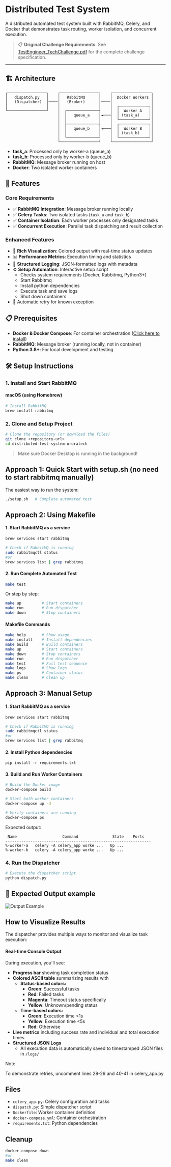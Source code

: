 # Distributed Test System

A distributed automated test system built with RabbitMQ, Celery, and Docker that demonstrates task routing, worker isolation, and concurrent execution.

> 📋 **Original Challenge Requirements**: See [TestEngineer_TechChallenge.pdf](./TestEngineer_TechChallenge.pdf) for the complete challenge specification.

---

## 🏗️ Architecture

```
┌─────────────────┐    ┌─────────────────┐    ┌─────────────────┐
│   dispatch.py   │    │   RabbitMQ      │    │  Docker Workers │
│   (Dispatcher)  │────│   (Broker)      │────│                 │
│                 │    │                 │    │  ┌─────────────┐│
└─────────────────┘    │  ┌──────────────┤    │  │  Worker A   ││
                       │  │   queue_a    │◄───┤  │ (task_a)    ││
                       │  │              │    │  └─────────────┘│
                       │  ├──────────────┤    │  ┌─────────────┐│
                       │  │   queue_b    │◄───┤  │  Worker B   ││
                       │  │              │    │  │ (task_b)    ││
                       │  └──────────────┘    │  └─────────────┘│
                       └─────────────────┘    └─────────────────┘
```
- **task_a**: Processed only by worker-a (queue_a)
- **task_b**: Processed only by worker-b (queue_b)
- **RabbitMQ**: Message broker running on host
- **Docker**: Two isolated worker containers

## 🚀 Features

### Core Requirements
- ✅ **RabbitMQ Integration**: Message broker running locally
- ✅ **Celery Tasks**: Two isolated tasks (`task_a` and `task_b`)
- ✅ **Container Isolation**: Each worker processes only designated tasks
- ✅ **Concurrent Execution**: Parallel task dispatching and result collection

### Enhanced Features
- 🎨 **Rich Visualization**: Colored output with real-time status updates
- 📊 **Performance Metrics**: Execution timing and statistics
- 📝 **Structured Logging**: JSON-formatted logs with metadata
- ⚙️ **Setup Automation**: Interactive setup script
    - Checks system requirements (Docker, Rabbitmq, Python3+)
    - Start Rabbitmq
    - Install python dependencies
    - Execute task and save logs
    - Shut down containers
- 🔄 Automatic retry for known exception

## 📋 Prerequisites

- **Docker & Docker Compose**: For container orchestration ([Click here to install](https://www.docker.com/get-started/))
- **RabbitMQ**: Message broker (running locally, not in container)
- **Python 3.8+**: For local development and testing

## 🛠️ Setup Instructions

### 1. Install and Start RabbitMQ

#### macOS (using Homebrew)
```bash
# Install RabbitMQ
brew install rabbitmq
```

### 2. Clone and Setup Project

```bash
# Clone the repository (or download the files)
git clone <repository-url>
cd distributed-test-system-ororatech
````
> Make sure Docker Desktop is running in the background!

## Approach 1: Quick Start with setup.sh (no need to start rabbitmq manually)

The easiest way to run the system:

```bash
./setup.sh   # Complete automated test
```

## Approach 2: Using Makefile

#### 1. Start RabbitMQ as a service
```bash
brew services start rabbitmq

# Check if RabbitMQ is running
sudo rabbitmqctl status
#or
brew services list | grep rabbitmq
```

#### 2. Run Complete Automated Test
```bash
make test
```

Or step by step:
```bash
make up         # Start containers
make run        # Run dispatcher
make down       # Stop containers
```

#### Makefile Commands

```bash
make help       # Show usage
make install    # Install dependencies
make build      # Build containers
make up         # Start containers
make down       # Stop containers
make run        # Run dispatcher
make test       # Full test sequence
make logs       # Show logs
make ps         # Container status
make clean      # Clean up
```

## Approach 3: Manual Setup

#### 1. Start RabbitMQ as a service
```bash
brew services start rabbitmq

# Check if RabbitMQ is running
sudo rabbitmqctl status
#or
brew services list | grep rabbitmq
```

#### 2. Install Python dependencies
```
pip install -r requirements.txt
```

#### 3. Build and Run Worker Containers

```bash
# Build the Docker image
docker-compose build

# Start both worker containers
docker-compose up -d

# Verify containers are running
docker-compose ps
```

Expected output:
```
 Name                    Command               State    Ports
----------------------------------------------------------------
%-worker-a   celery -A celery_app worke ...   Up ...
%-worker-b   celery -A celery_app worke ...   Up ...
```

### 4. Run the Dispatcher

```bash
# Execute the dispatcher script
python dispatch.py
```

## 📱 Expected Output example

![Output Example](./output_example.png)

## How to Visualize Results

The dispatcher provides multiple ways to monitor and visualize task execution:

#### Real-time Console Output
During execution, you'll see:
- **Progress bar** showing task completion status
- **Colored ASCII table** summarizing results with 
    - **Status-based colors:**
        - **Green**: Successful tasks
        - **Red**: Failed tasks  
        - **Magenta**: Timeout status specifically
        - **Yellow**: Unknown/pending status
    - **Time-based colors:**
        - **Green**: Execution time <1s
        - **Yellow**: Execution time <5s
        - **Red**: Otherwise 
- **Live metrics** including success rate and individual and total execution times
- **Structured JSON Logs**
    - All execution data is automatically saved to timestamped JSON files in `/logs/`

> [!NOTE]
> To demonstrate retries, uncomment lines 28-29 and 40-41 in celery_app.py

## Files

- `celery_app.py`: Celery configuration and tasks
- `dispatch.py`: Simple dispatcher script
- `Dockerfile`: Worker container definition
- `docker-compose.yml`: Container orchestration
- `requirements.txt`: Python dependencies

## Cleanup

```bash
docker-compose down
#or
make clean
```
